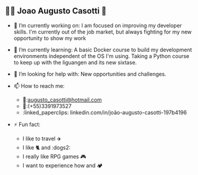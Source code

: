 ## :man_technologist: Joao Augusto Casotti   👋

<!--
**casottiAugusto/casottiAugusto** is a ✨ _special_ ✨ repository because its `README.md` (this file) appears on your GitHub profile.

Here are some ideas to get you started:
-->

- 🔭 I’m currently working on: 
    I am focused on improving my developer skills.
    I'm currently out of the job market, but always fighting for my new opportunity to show my work
- 🌱 I’m currently learning: 
    A basic Docker course to build my development environments independent of the OS I'm using.
    Taking a Python course to keep up with the liguangen and its new sixtase.
- 🤔 I’m looking for help with: 
    New opportunities and challenges.
    
- 📫 How to reach me: 
    - 📧:augusto_casotti@hotmail.com
    - 📱:(+55)3391973527
    - :linked_paperclips: linkedin.com/in/joão-augusto-casotti-197b4196
- ⚡ Fun fact: 
    -   I like to travel :airplane:
    -   I like :cat2:  and :dogs2:
    -   I really like RPG games :video_game:
    -   I want to experience how and :camping: